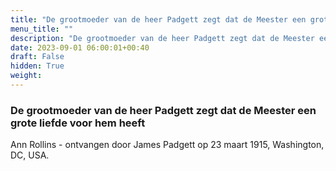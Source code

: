 ```yaml
---
title: "De grootmoeder van de heer Padgett zegt dat de Meester een grote liefde voor hem heeft"
menu_title: ""
description: "De grootmoeder van de heer Padgett zegt dat de Meester een grote liefde voor hem heeft"
date: 2023-09-01 06:00:01+00:40
draft: False
hidden: True
weight:
---
```

### De grootmoeder van de heer Padgett zegt dat de Meester een grote liefde voor hem heeft

Ann Rollins - ontvangen door James Padgett op 23 maart 1915, Washington, DC, USA.
